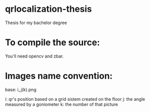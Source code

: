 qrlocalization-thesis
=====================

Thesis for my bachelor degree

To compile the source:
======================

You'll need opencv and zbar.

Images name convention:
=======================

base: i_j(k).png

i: qr's position based on a grid sistem created on the floor
j: the angle measured by a goniometer
k: the number of that picture

